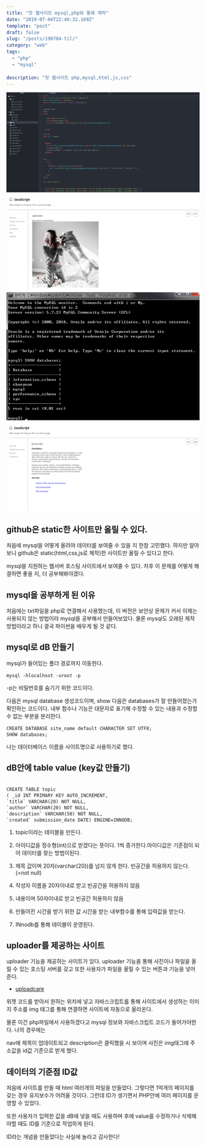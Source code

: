 ```yaml
---
title: "첫 웹사이트 mysql,php와 통해 제작"
date: "2019-07-04T22:40:32.169Z"
template: "post"
draft: false
slug: "/posts/190704-til/"
category: "web"
tags:
  - "php"
  - "mysql"

description: "첫 웹사이트 php,mysql,html,js,css"
---
```


![](/media/portfolio/mysql_data_site.jpg)
![](/media/portfolio/board_and_uploader.jpg)
![](/media/portfolio/mysql_data.jpg)
![](/media/portfolio/text_site.jpg)


## github은 static한 사이트만 올릴 수 있다.

처음에 mysql을 어떻게 올려야 데이터를 보여줄 수 있을 지
한참 고민했다. 하지만 알아보니 github은 static(html,css,js로 제작)한 사이트만 올릴 수 있다고 한다.

mysql을 지원하는 웹서버 호스팅 사이트에서 보여줄 수 있다.
차후 이 문제를 어떻게 해결하면 좋을 지, 더 공부해봐야겠다.

## mysql을 공부하게 된 이유

처음에는 txt파일을 php로 연결해서 사용했는데,
이 버전은 보안상 문제가 커서 이제는 사용되지 않는 방법이라
mysql을 공부해서 만들어보았다.
물론 mysql도 오래된 제작 방법이라고 하니
결국 파이썬을 배우게 될 것 같다.

## mysql로 dB 만들기

mysql가 들어있는 폴더 경로까지 이동한다.

```
mysql -hlocalhost -uroot -p

```
-p는 비밀번호를 숨기기 위한 코드이다.

다음은 mysql database 생성코드이며,
show 다음은 
databases가 잘 만들어졌는가 확인하는 코드이다.
내부 함수나 기능은 대문자로 표기해 
수정할 수 있는 내용과 수정할 수 없는 부분을 분리한다.


```
CREATE DATABASE site_name default CHARACTER SET UTF8; 
SHOW databases;

```

나는 데이터베이스 이름을 사이트명으로 사용하기로 했다.

## dB안에 table value (key값 만들기)

```

CREATE TABLE topic 
( _id INT PRIMARY KEY AUTO_INCREMENT, 
`title` VARCHAR(20) NOT NULL, 
`author` VARCHAR(20) NOT NULL,
`description` VARCHAR(50) NOT NULL,
`created` submission_date DATE) ENGINE=INNODB;

```
1. topic이라는 테이블을 만든다.

2. 아이디값을 정수형(int)으로 받겠다는 뜻이다. 
1씩 증가한다.아이디값은 기준점이 되어 
데이터를 찾는 방법이된다.

3. 제목 값이며 20자(varchar(20))를 넘지 않게 한다. 
빈공간을 허용하지 않는다.(=not null)

4. 작성자 이름을 20자이내로 받고 빈공간을 허용하지 않음

5. 내용이며 50자이내로 받고 빈공간 허용하지 않음

6. 만들어진 시간을 받기 위한 값 
시간을 받는 내부함수를 통해 입력값을 받는다.

7. INnodb를 통해 테이블이 운영된다.


## uploader를 제공하는 사이트

uploader 기능을 제공하는 사이트가 있다.
uploader 기능을 통해 사진이나 파일을 올릴 수 있는
호스팅 서버를 갖고 또한 사용자가 파일을 올릴 수 있는 버튼과
기능을 넣어준다.

- [uploadcare](https://uploadcare.com/)

위젯 코드를 받아서 원하는 위치에 넣고
자바스크립트를 통해 사이트에서 생성하는 이미지 주소를
img 태그를 통해 연결하면 사이트에 자동으로 올라온다.

물론 이건 php파일에서 사용하겠다고
mysql 정보와 자바스크립트 코드가 들어가야한다.
나의 경우에는

nav에 제목이 업데이트되고
description은 클릭했을 시 보이며
사진은 img태그에 주소값을 id값 기준으로 받게 했다.

## 데이터의 기준점 ID값

처음에 사이트를 만들 때 html 여러개의 파일을 만들었다.
그렇다면 1억개의 페이지를 갖는 경우 유지보수가 어려울 것이다. 그런데 ID가 생기면서
PHP안에 여러 페이지를 운영할 수 있었다.

또한 사용자가 입력한 값을 dB에 넣을 때도 사용하며
후에 value를 수정하거나 삭제해야할 때도 ID를 기준으로
작업하게 된다.

ID라는 개념을 만들었다는 사실에 놀라고
감사한다!

